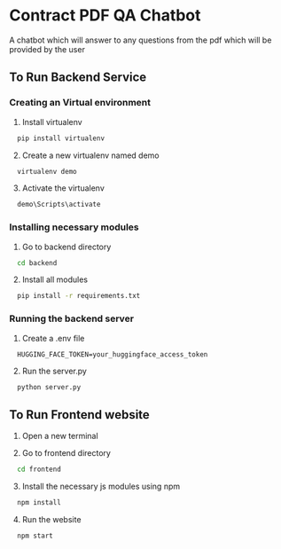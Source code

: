 # Contract PDF QA Chatbot

A chatbot which will answer to any questions from the pdf which will be provided by the user 


## To Run Backend Service

### Creating an Virtual environment

1. Install virtualenv
```bash
  pip install virtualenv
```
2. Create a new virtualenv named demo
```bash
  virtualenv demo
```
3. Activate the virtualenv
```bash
  demo\Scripts\activate
```

### Installing necessary modules
1. Go to backend directory
```bash
  cd backend
```
2. Install all modules
```bash
  pip install -r requirements.txt
```

### Running the backend server
1. Create a .env file
```
  HUGGING_FACE_TOKEN=your_huggingface_access_token
```
2. Run the server.py
```python
  python server.py
```



## To Run Frontend website
1. Open a new terminal

2. Go to frontend directory
```bash
  cd frontend
```

3. Install the necessary js modules using npm
```bash
  npm install
```

4. Run the website
```
  npm start
```
